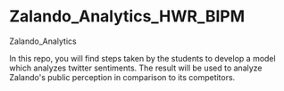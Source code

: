 # Zalando_Analytics_HWR_BIPM
Zalando_Analytics

In this repo, you will find steps taken by the students to develop a model which analyzes twitter sentiments. The result will be used to analyze Zalando's public perception in comparison to its competitors.
